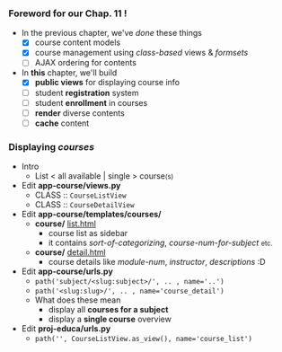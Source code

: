 ### Foreword for our Chap. 11 !
- In the previous chapter, we've *done* these things 
    - [x] course content models 
    - [x] course management using *class-based* views & *formsets*
    - [ ] AJAX ordering for contents
- In **this** chapter, we'll build 
    - [x] **public views** for displaying course info 
    - [ ] student **registration** system
    - [ ] student **enrollment** in courses 
    - [ ] **render** diverse contents 
    - [ ] **cache** content 

### Displaying *courses*
- Intro
    - List < all available | single > course<small>(s)</small>
- Edit **app-course/views.py**
    - CLASS :: ```CourseListView```
    - CLASS :: ```CourseDetailView```
- Edit **app-course/templates/courses/** 
    - **course/** <u>list.html</u>
        - course list as sidebar 
        - it contains *sort-of-categorizing*, *course-num-for-subject* <small>etc.</small> 
    - **course/** <u>detail.html</u>
        - course details like *module-num*, *instructor*, *descriptions* :D 
- Edit **app-course/urls.py**
    - ```path('subject/<slug:subject>/', .. , name='..')```
    - ```path('<slug:slug>/', .. , name='course_detail')```
    - What does these mean
        - display all **courses for a subject**
        - display a **single course** overview
- Edit **proj-educa/urls.py**
    - ```path('', CourseListView.as_view(), name='course_list')```

